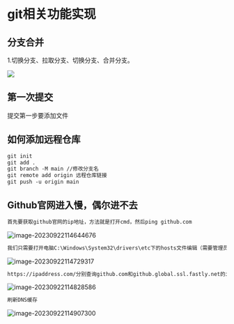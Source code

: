 





# git相关功能实现

## 分支合并

1.切换分支、拉取分支、切换分支、合并分支。

![](C:%5CUsers%5CAdministrator%5CAppData%5CRoaming%5CTypora%5Ctypora-user-images%5Cimage-20230801123231251.png)

## 第一次提交

 提交第一步要添加文件

## 如何添加远程仓库

```txt
git init
git add .
git branch -M main //修改分支名
git remote add origin 远程仓库链接
git push -u origin main
```

## Github官网进入慢，偶尔进不去

```txt
首先要获取github官网的ip地址，方法就是打开cmd，然后ping github.com
```

![image-20230922114644676](../../AppData/Roaming/Typora/typora-user-images/image-20230922114644676.png)

```txt
我们只需要打开电脑C:\Windows\System32\drivers\etc下的hosts文件编辑（需要管理员权限，右键，管理员权限打开），新增如下一行配置：
```

![image-20230922114729317](../../AppData/Roaming/Typora/typora-user-images/image-20230922114729317.png)

```txt
https://ipaddress.com/分别查询github.com和github.global.ssl.fastly.net的ip值，我查询出来ip分别为配置到了hosts文件中的：
```

![image-20230922114828586](../../AppData/Roaming/Typora/typora-user-images/image-20230922114828586.png)

```txt
刷新DNS缓存
```

![image-20230922114907300](../../AppData/Roaming/Typora/typora-user-images/image-20230922114907300.png)